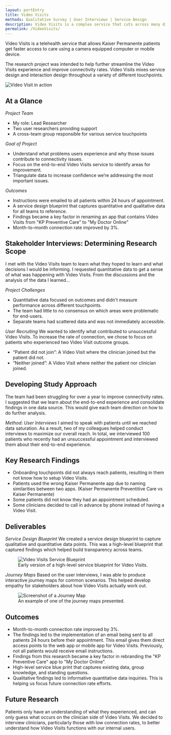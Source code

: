 ```yaml
---
layout: portEntry
title: Video Visits
methods: Qualitative Survey | User Interviews | Service Design
description: Video Visits is a complex service that cuts across many digital and non-digital touchpoints. I led research to identify and address pain points that were impacting our connection rates. I worked with different teams to find areas for improvements that would help simplify the patient experience.
permalink: /VideoVisits/
---
```

Video Visits is a telehealth service that allows Kaiser Permanente patients get faster access to care using a camera equipped computer or mobile device.

The research project was intended to help further streamline the Video Visits experience and improve connectivity rates. Video Visits mixes service design and interaction design throughout a variety of different touchpoints.

![Video Visit in action]({{site.url}}/images/projects/VideoVisits/live-session.png)

## At a Glance

*Project Team*
- My role: Lead Researcher
- Two user researchers providing support
- A cross-team group responsible for various service touchpoints

*Goal of Project*
- Understand what problems users experience and why those issues contribute to connectivity issues.
- Focus on the end-to-end Video Visits service to identify areas for improvement.
- Triangulate data to increase confidence we’re addressing the most important issues.

*Outcomes*
- Instructions were emailed to all patients within 24 hours of appointment.
- A service design blueprint that captures quantitative and qualitative data for all teams to reference.
- Findings became a key factor in renaming an app that contains Video Visits from "KP Preventive Care" to "My Doctor Online"
- Month-to-month connection rate improved by 3%.

## Stakeholder Interviews: Determining Research Scope
I met with the Video Visits team to learn what they hoped to learn and what decisions I would be informing. I requested quantitative data to get a sense of what was happening with Video Visits. From the discussions and the analysis of the data I learned&hellip;

*Project Challenges*
- Quantitative data focused on outcomes and didn't measure performance across different touchpoints.
- The team had little to no consensus on which areas were problematic for end-users.
- Separate teams had scattered data and was not immediately accessible.

*User Recruiting*
We wanted to identify what contributed to unsuccessful Video Visits. To increase the rate of connection, we chose to focus on patients who experienced two Video Visit outcome groups.
- &ldquo;Patient did not join&rdquo;: A Video Visit where the clinician joined but the patient did not.
- &ldquo;Neither joined&rdquo;: A Video Visit where neither the patient nor clinician joined.

## Developing Study Approach
The team had been struggling for over a year to improve connectivity rates. I suggested that we learn about the end-to-end experience and consolidate findings in one data source. This would give each team direction on how to do further analysis.

*Method: User Interviews*
I aimed to speak with patients until we reached data saturation. As a result, two of my colleagues helped conduct interviews to maximize our overall reach. In total, we interviewed 100 patients who recently had an unsuccessful appointment and interviewed them about their end-to-end experience.

## Key Research Findings
- Onboarding touchpoints did not always reach patients, resulting in them not know how to setup Video Visits.
- Patients used the wrong Kaiser Permanente app due to naming similarities between two apps. (Kaiser Permanente Preventitive Care vs Kaiser Permanente)
- Some patients did not know they had an appointment scheduled.
- Some clinicians decided to call in advance by phone instead of having a Video Visit.

## Deliverables
*Service Design Blueprint*
We created a service design blueprint to capture qualitative and quantitative data points. This was a high-level blueprint that captured findings which helped build transparency across teams.

<figure>
  <img src="{{site.url}}/images/projects/VideoVisits/service-blueprint.png" alt="Video Visits Service Blueprint">
  <figcaption>Early version of a high-level service blueprint for Video Visits.</figcaption>
</figure>

*Journey Maps*
Based on the user interviews, I was able to produce interactive journey maps for common scenarios. This helped develop empathy for stakeholders about how Video Visits actually work out.

<figure>
  <img src="{{site.url}}/images/projects/VideoVisits/journey-map.png" alt="Screenshot of a Journey Map">
  <figcaption>An example of one of the journey maps presented.</figcaption>
</figure>

## Outcomes
- Month-to-month connection rate improved by 3%.
- The findings led to the implementation of an email being sent to all patients 24 hours before their appointment. This email gives them direct access points to the web app or mobile app for Video Visits. Previously, not all patients would receive email instructions.
- Findings from this research became a key factor in rebranding the "KP Preventive Care" app to "My Doctor Online".
- High-level service blue print that captures existing data, group knowledge, and standing questions.
- Qualitative findings led to informative quantitative data inquiries. This is helping us focus future connection rate efforts.

## Future Research
Patients only have an understanding of what they experienced, and can only guess what occurs on the clinician side of Video Visits. We decided to interview clinicians, particularly those with low connection rates, to better understand how Video Visits functions with our internal users.
